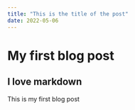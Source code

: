```yaml
---
title: "This is the title of the post"
date: 2022-05-06
---
```


# My first blog post

## I love markdown

This is my first blog post

